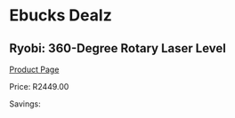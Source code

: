 
# Ebucks Dealz
## Ryobi: 360-Degree Rotary Laser Level
[Product Page](https://www.ebucks.com/web/shop/productSelected.do?prodId=316302043&catId=370101825)

Price: R2449.00

Savings: 


	